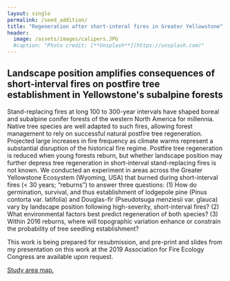 ```yaml
---
layout: single
permalink: /seed_addition/
title: "Regeneration after short-interal fires in Greater Yellowstone"
header:
  image: /assets/images/calipers.JPG
  #caption: "Photo credit: [**Unsplash**](https://unsplash.com)"
---
```


## Landscape position amplifies consequences of short-interval fires on postfire tree establishment in Yellowstone's subalpine forests 

Stand-replacing fires at long 100 to 300-year intervals have shaped boreal and subalpine conifer forests of the western North America for millennia. Native tree species are well adapted to such fires, allowing forest management to rely on successful natural postfire tree regeneration. Projected large increases in fire frequency as climate warms represent a substantial disruption of the historical fire regime. Postfire tree regeneration is reduced when young forests reburn, but whether landscape position may further depress tree regeneration in short-interval stand-replacing fires is not known. We conducted an experiment in areas across the Greater Yellowstone Ecosystem (Wyoming, USA) that burned during short-interval fires (< 30 years; “reburns”) to answer three questions: (1) How do germination, survival, and thus establishment of lodgepole pine (Pinus contorta var. latifolia) and Douglas-fir (Pseudotsuga menziesii var. glauca) vary by landscape position following high-severity, short-interval fires? (2) What environmental factors best predict regeneration of both species? (3) Within 2016 reburns, where will topographic variation enhance or constrain the probability of tree seedling establishment? 

This work is being prepared for resubmission, and pre-print and slides from my presentation on this work at the 2019 Association for Fire Ecology Congress are available upon request.

[Study area map.](/assests/images/study_area_map.png)
